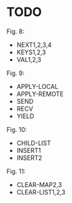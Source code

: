 # TODO

Fig. 8:
- NEXT1,2,3,4
- KEYS1,2,3
- VAL1,2,3

Fig. 9:
- APPLY-LOCAL
- APPLY-REMOTE
- SEND
- RECV
- YIELD

Fig. 10:
- CHILD-LIST
- INSERT1
- INSERT2

Fig. 11:
- CLEAR-MAP2,3
- CLEAR-LIST1,2,3
